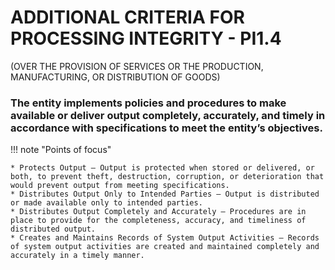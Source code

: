 # ADDITIONAL CRITERIA FOR PROCESSING INTEGRITY  - PI1.4
(OVER THE PROVISION OF SERVICES OR THE PRODUCTION, MANUFACTURING, OR DISTRIBUTION OF GOODS)

### The entity implements policies and procedures to make available or deliver output completely, accurately, and timely in accordance with specifications to meet the entity’s objectives.

!!! note "Points of focus"

    * Protects Output — Output is protected when stored or delivered, or both, to prevent theft, destruction, corruption, or deterioration that would prevent output from meeting specifications.
    * Distributes Output Only to Intended Parties — Output is distributed or made available only to intended parties.
    * Distributes Output Completely and Accurately — Procedures are in place to provide for the completeness, accuracy, and timeliness of distributed output.
    * Creates and Maintains Records of System Output Activities — Records of system output activities are created and maintained completely and accurately in a timely manner.
